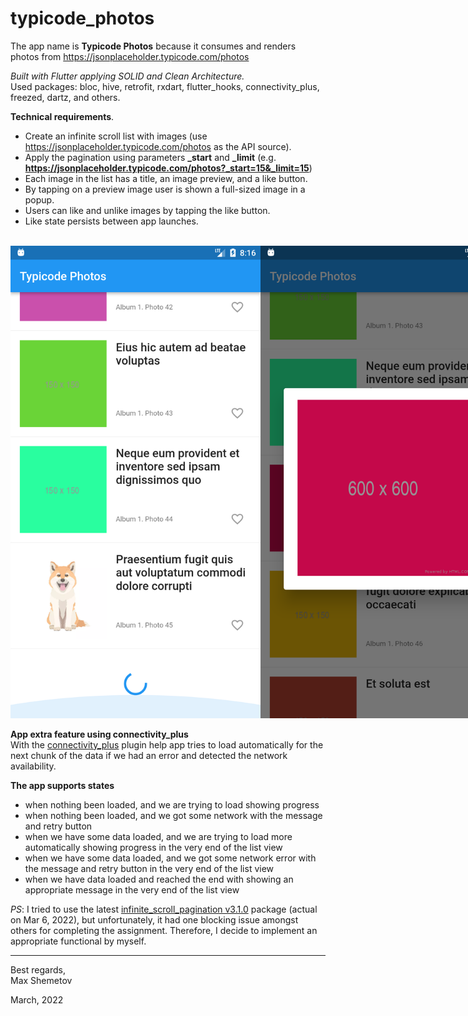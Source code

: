 # typicode_photos

The app name is **Typicode Photos** because it consumes and renders photos from https://jsonplaceholder.typicode.com/photos <br/>

*Built with Flutter applying SOLID and Clean Architecture.*<br/>
Used packages: bloc, hive, retrofit, rxdart, flutter_hooks, connectivity_plus, freezed, dartz, and others.<br/>

**Technical requirements**.<br/>

- Create an infinite scroll list with images (use https://jsonplaceholder.typicode.com/photos as the API source).<br/>
- Apply the pagination using parameters **_start** and **_limit** (e.g. **https://jsonplaceholder.typicode.com/photos?_start=15&_limit=15**)
- Each image in the list has a title, an image preview, and a like button.<br/>
- By tapping on a preview image user is shown a full-sized image in a popup.<br/>
- Users can like and unlike images by tapping the like button.<br/>
- Like state persists between app launches.<br/><br/>

<nobr><img src="screens/typicode_photos1.png" width="400"/><img src="screens/typicode_photos2.png" width="400"/></nobr><br/>

**App extra feature using connectivity_plus** <br/>
With the [connectivity_plus](https://pub.dev/packages/connectivity_plus) plugin help app tries to load automatically
for the next chunk of the data if we had an error and detected the network availability.

**The app supports states** <br/>
- when nothing been loaded, and we are trying to load showing progress
- when nothing been loaded, and we got some network with the message and retry button
- when we have some data loaded, and we are trying to load more automatically showing progress in the very end of the list view
- when we have some data loaded, and we got some network error with the message and retry button in the very end of the list view
- when we have data loaded and reached the end with showing an appropriate message in the very end of the list view

*PS*: I tried to use the latest [infinite_scroll_pagination v3.1.0](https://pub.dev/packages/infinite_scroll_pagination)
package (actual on Mar 6, 2022), but unfortunately, it had one blocking issue amongst others for completing the assignment.
Therefore, I decide to implement an appropriate functional by myself.

----------------------

Best regards,<br/>
Max Shemetov<br/>

March, 2022

